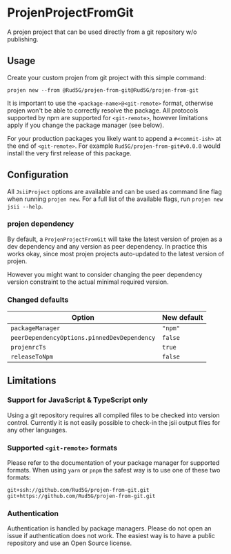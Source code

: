 # ProjenProjectFromGit

A projen project that can be used directly from a git repository w/o publishing.

## Usage

Create your custom projen from git project with this simple command:

```console
projen new --from @Rud5G/projen-from-git@Rud5G/projen-from-git
```

It is important to use the `<package-name>@<git-remote>` format, otherwise projen won't be able to correctly resolve the package.
All protocols supported by npm are supported for `<git-remote>`, however limitations apply if you change the package manager (see below).

For your production packages you likely want to append a `#<commit-ish>` at the end of `<git-remote>`.
For example `Rud5G/projen-from-git#v0.0.0` would install the very first release of this package.

## Configuration

All `JsiiProject` options are available and can be used as command line flag when running `projen new`.
For a full list of the available flags, run `projen new jsii --help`.

### projen dependency

By default, a `ProjenProjectFromGit` will take the latest version of projen as a dev dependency and any version as peer dependency.
In practice this works okay, since most projen projects auto-updated to the latest version of projen.

However you might want to consider changing the peer dependency version constraint to the actual minimal required version.

### Changed defaults

| Option                                      | New default |
| ------------------------------------------- | ----------- |
| `packageManager`                            | `"npm"`     |
| `peerDependencyOptions.pinnedDevDependency` | `false`     |
| `projenrcTs`                                | `true`      |
| `releaseToNpm`                              | `false`     |

## Limitations

### Support for JavaScript & TypeScript only

Using a git repository requires all compiled files to be checked into version control.
Currently it is not easily possible to check-in the jsii output files for any other languages.

### Supported `<git-remote>` formats

Please refer to the documentation of your package manager for supported formats.
When using `yarn` or `pnpm` the safest way is to use one of these two formats:

```console
git+ssh://github.com/Rud5G/projen-from-git.git
git+https://github.com/Rud5G/projen-from-git.git
```

### Authentication

Authentication is handled by package managers.
Please do not open an issue if authentication does not work.
The easiest way is to have a public repository and use an Open Source license.
